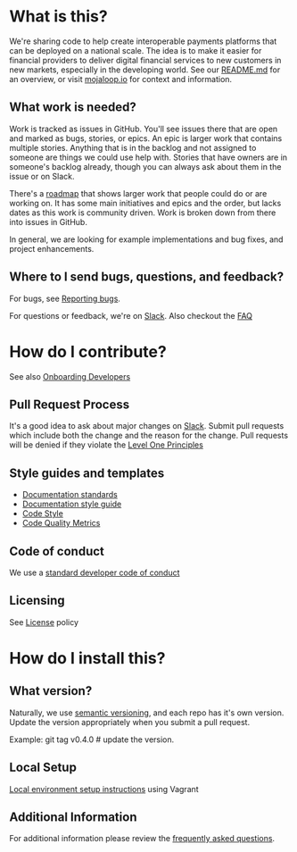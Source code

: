 # What is this?  
We're sharing code to help create interoperable payments platforms that can be deployed on a national scale. The idea is to make it easier for financial providers to deliver digital financial services to new customers in new markets, especially in the developing world. See our [README.md](https://github.com/mojaloop/mojaloop/blob/master/README.md) for an overview, or visit [mojaloop.io](http://mojaloop.io) for context and information.

## What work is needed?
Work is tracked as issues in GitHub. You'll see issues there that are open and marked as bugs, stories, or epics. An epic is larger work that contains multiple stories. Anything that is in the backlog and not assigned to someone are things we could use help with. Stories that have owners are in someone's backlog already, though you can always ask about them in the issue or on Slack. 

There's a [roadmap](https://github.com/mojaloop/mojaloop/blob/master/contribute/Roadmap.md) that shows larger work that people could do or are working on. It has some main initiatives and epics and the order, but lacks dates as this work is community driven. Work is broken down from there into issues in GitHub.

In general, we are looking for example implementations and bug fixes, and project enhancements. 

## Where to I send bugs, questions, and feedback?
For bugs, see [Reporting bugs](https://github.com/mojaloop/mojaloop/blob/master/contribute/Reporting-Bugs.md). 

For questions or feedback, we're on [Slack](leveloneproject.slack.com). Also checkout the [FAQ](https://github.com/mojaloop/mojaloop/blob/master/FAQ.md)

# How do I contribute?
See also [Onboarding Developers](https://github.com/mojaloop/mojaloop/blob/master/contribute/Onboarding-Developers.md)

## Pull Request Process
It's a good idea to ask about major changes on [Slack](https://leveloneproject.slack.com). Submit pull requests which include both the change and the reason for the change. Pull requests will be denied if they violate the [Level One Principles](https://leveloneproject.org/wp-content/uploads/2016/03/L1P_Level-One-Principles-and-Perspective.pdf)

## Style guides and templates
- [Documentation standards](https://github.com/mojaloop/mojaloop/blob/master/contribute/Documentation-and-Template-Standards.md)
- [Documentation style guide](https://github.com/mojaloop/mojaloop/blob/master/contribute/Documentation-Style-Guide.md)
- [Code Style](https://github.com/mojaloop/mojaloop/blob/master/contribute/Code-Style.md)
- [Code Quality Metrics](https://github.com/mojaloop/mojaloop/blob/master/contribute/Code-Quality-Metrics.md)


## Code of conduct
We use a [standard developer code of conduct](https://www.contributor-covenant.org/version/1/4/code-of-conduct.html)

## Licensing
See [License](https://github.com/mojaloop/mojaloop/blob/master/contribute/License.md) policy

# How do I install this?

## What version?
Naturally, we use [semantic versioning](http://semver.org/), and each repo has it's own version.
Update the version appropriately when you submit a pull request. 

Example: git tag v0.4.0 # update the version.

## Local Setup
[Local environment setup instructions](https://github.com/mojaloop/interop-devops/blob/master/README.md) using Vagrant

## Additional Information
For additional information please review the [frequently asked questions](/FAQ.md).
